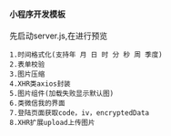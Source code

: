#### 小程序开发模板
先启动server.js,在进行预览
```$xslt
1.时间格式化(支持年 月 日 时 分 秒 周 季度)
2.表单校验
3.图片压缩
4.XHR类axios封装
5.图片组件(加载失败显示默认图)
6.类微信我的界面
7.登陆页面获取code，iv，encryptedData
8.XHR扩展upload上传图片
```

